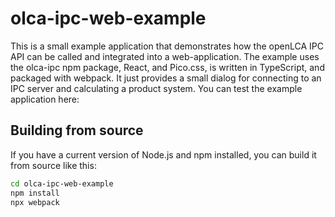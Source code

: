 # olca-ipc-web-example

This is a small example application that demonstrates how the openLCA IPC API
can be called and integrated into a web-application. The example uses the
olca-ipc npm package, React, and Pico.css, is written in TypeScript, and
packaged with webpack. It just provides a small dialog for connecting to an IPC
server and calculating a product system. You can test the example application
here:



## Building from source

If you have a current version of Node.js and npm installed, you can build it
from source like this:

```bash
cd olca-ipc-web-example
npm install
npx webpack
```
